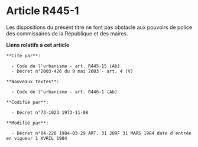 # Article R445-1

Les dispositions du présent titre ne font pas  obstacle aux pouvoirs de police des commissaires de la République et des
maires.

**Liens relatifs à cet article**

	**Cité par**:

	  - Code de l'urbanisme - art. R445-15 (Ab)
	  - Décret n°2003-426 du 9 mai 2003 - art. 4 (V)

	**Nouveaux textes**:

	  - Code de l'urbanisme - art. R446-1 (Ab)

	**Codifié par**:

	  - Décret n°73-1023 1973-11-08

	**Modifié par**:

	  - Décret n°84-226 1984-03-29 ART. 31 JORF 31 MARS 1984 date d'entrée en vigueur 1 AVRIL 1984
